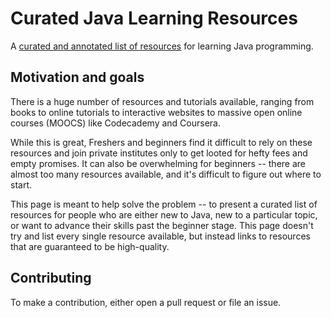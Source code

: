 # Curated Java Learning Resources

A [curated and annotated list of resources][resources] for learning Java programming.

  [resources]: https://github.com/Michael0x2a/curated-programming-resources/blob/master/resources.md

## Motivation and goals

There is a huge number of resources and tutorials
available, ranging from books to online tutorials to interactive websites to massive open online courses (MOOCS)
like Codecademy and Coursera.

While this is great, Freshers and beginners find it difficult to rely on these resources and join private institutes only to get looted for hefty fees and empty promises. It can also be overwhelming for beginners -- there are almost
too many resources available, and it's difficult to figure out where to start.

This page is meant to help solve the problem -- to present a curated list of
resources for people who are either new to Java, new to a particular topic,
or want to advance their skills past the beginner stage. This page doesn't try and
list every single resource available, but instead links to resources that are
guaranteed to be high-quality.

## Contributing

To make a contribution, either open a pull request or file an issue.

